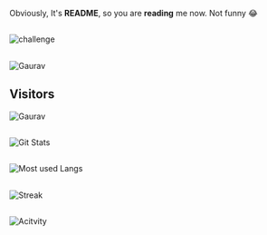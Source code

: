 Obviously, It's **README**, so you are **reading** me now. Not funny 😂

##
![challenge](https://i.alexflipnote.dev/4h93guy.png)

##
![Gaurav](https://github.com/topgaurav/topgaurav/blob/main/dance.gif)

## Visitors
![Gaurav](https://profile-counter.glitch.me/topgaurav/count.svg)

##
![Git Stats](https://github-readme-stats.vercel.app/api?username=topgaurav&show_icons=true&count_private=true&title_color=d1eaff&text_color=f2f9ff&icon_color=a3b9cc&bg_color=6e7e91)

##
![Most used Langs](https://github-readme-stats.vercel.app/api/top-langs?username=topgaurav&show_icons=true&title_color=d1eaff&text_color=f2f9ff&icon_color=a3b9cc&bg_color=475159)

##
![Streak](https://github-readme-streak-stats.herokuapp.com/?user=topgaurav&theme=black-ice&hide_border=true&stroke=0000&background=060A0CD0)

##
![Acitvity](https://activity-graph.herokuapp.com/graph?username=topgaurav&bg_color=0D1117&color=5BCDEC&line=5BCDEC&point=FFFFFF&hide_border=true)

